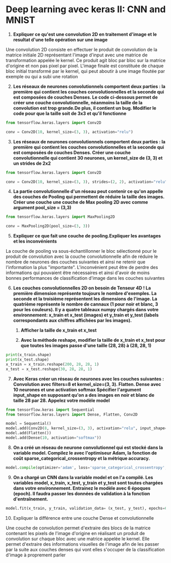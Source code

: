 # Deep learning avec keras II: CNN and MNIST

1. **Expliquer ce qu'est une convolution 2D en traitement d'image et le resultat d'une telle opération sur une image**

Une convolution 2D consiste en effectuer le produit de convolution de la matrice initiale 2D représentant l'image d'input avec une matrice de transformation appelée le kernel. Ce produit agit bloc par bloc sur la matrice d'origine et non pas pixel par pixel. L'image finale est constituée de chaque bloc initial transformé par le kernel, qui peut aboutir à une image floutée par exemple ou qui a subi une rotation

2. **Les réseaux de neurones convolutionnels comportent deux parties : la première qui contient les couches convolutionnelles et la seconde qui est composées de couches Denses. Le code ci-dessous permet de créer une couche convolutionnelle, néanmoins la taille de la convolution est trop grande.De plus, il contient un bug. Modifier le code pour que la taille soit de 3x3 et qu'il fonctionne**

```python
from tensorflow.keras.layers import Conv2D

conv = Conv2D(10, kernel_size=(3, 3), activation="relu")
```

3. **Les réseaux de neurones convolutionnels comportent deux parties : la première qui contient les couches convolutionnelles et la seconde qui est composées de couches Denses. Créer une couche convolutionnelle qui contient 30 neurones, un kernel_size de (3, 3) et un strides de 2x2**

```python
from tensorflow.keras.layers import Conv2D

conv = Conv2D(10, kernel_size=(3, 3), strides=(2, 2), activation="relu")
```

4. **La partie convolutionnelle d'un réseau peut contenir ce qu'on appelle des couches de Pooling qui permettent de réduire la taille des images. Créer une couche une couche de Max pooling 2D avec comme argument pool_size = (3,3)**

```python
from tensorflow.keras.layers import MaxPooling2D

conv = MaxPooling2D(pool_size=(3, 3))
```

5. **Expliquer ce que fait une couche de pooling.Expliquer les avantages et les inconvénients**

La couche de pooling va sous-échantillonner le bloc sélectionné pour le produit de convolution avec la couche convolutionnelle afin de réduire le nombre de neurones des couches suivantes et ainsi ne retenir que l'information la plus "importante". L'inconvénient peut être de perdre des informations qui pouvaient être nécessaires et ainsi d'avoir de moins bonnes performances de classification d'image dans les couches suivantes

6. **Les couches convolutionnelles 2D  on besoin de Tenseur 4D ! La première dimension représente toujours le nombre d'exemples. La seconde et la troisième représentent les dimensions de l'image. La quatrième représente le nombre de cannaux (1 pour noir et blanc, 3 pour les couleurs). Il y a quatre tableaux numpy chargés dans votre environnement: x_train et x_test (images) et y_train et y_test (labels correspondants aux chiffres affichées par les images).**

   1. **Afficher la taille de x_train et x_test**

   2. **Avec la méthode reshape, modifier la taille de x_train et x_test pour que toutes les images passe d'une taille (28, 28) à (28, 28, 1)**

```python
print(x_train.shape)
print(x_test.shape)
x_train = x_train.reshape(200, 28, 28, 1)
x_test = x_test.reshape(30, 28, 28, 1)
```

7. **Avec Keras créer un réseau de neurones avec les couches suivantes : Convolution avec filters=8 et kernel_size=(3, 3). Flatten. Dense avec 10 neurones et une  activation softmax Spécifier l'argument input_shape en supposant qu'on a des images en noir et blanc de taille 28 par 28. Appelez votre modèle model**

```python
from tensorflow.keras import Sequential
from tensorflow.keras.layers import Dense, Flatten, Conv2D

model = Sequential()
model.add(Conv2D(8, kernel_size=(3, 3), activation="relu", input_shape=[28, 28, 1]))
model.add(Flatten())
model.add(Dense(10, activation="softmax"))
```

8. **On a créé un réseau de neurone convolutionnel qui est stocké dans la variable   model. Compilez le avec l'optimiseur Adam, la fonction de coût sparse_categorical_crossentropy et la métrique accuracy.**

```python
model.compile(optimizer='adam', loss='sparse_categorical_crossentropy', metrics=['accuracy'])
```

9. **On a chargé un CNN dans la variable model et on l'a compilé. Les variables model, x_train, x_test, y_train et y_test sont toutes chargées dans votre environnement. Entrainez le modèle avec 6 époques (epoch). Il faudra passer les données de validation à la fonction d'entraînement.**

```python
model.fit(x_train, y_train, validation_data= (x_test, y_test), epochs=6)
```

10. Expliquer la différence entre une couche Dense et convolutionnelle

Une couche de convolution permet d'extraire des blocs de la matrice contenant les pixels de l'image d'origine en réalisant un produit de convolution sur chaque bloc avec une matrice appelée le kernel. Elle permet d'extraire des informations visuelles de l'image afin de les passer par la suite aux couches denses qui vont elles s'occuper de la classification d'image à proprement parler